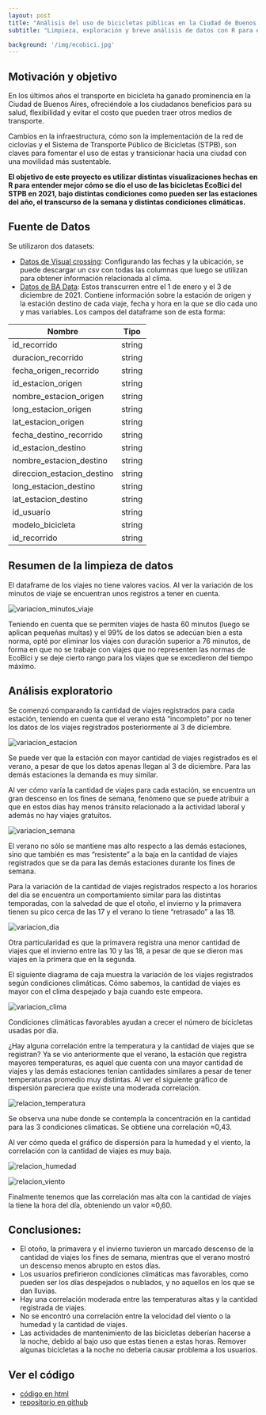 ```yaml
---
layout: post
title: "Análisis del uso de bicicletas públicas en la Ciudad de Buenos Aires"
subtitle: "Limpieza, exploración y breve análisis de datos con R para entender mejor el uso de estas en 2021"

background: '/img/ecobici.jpg'
---
```


## Motivación y objetivo 
En los últimos años el transporte en bicicleta ha ganado prominencia en la Ciudad de Buenos Aires, ofreciéndole a los ciudadanos beneficios para su salud, flexibilidad y evitar el costo que pueden traer otros medios de transporte.

Cambios en la infraestructura, cómo son la implementación de la red de ciclovías y el Sistema de Transporte Público de Bicicletas (STPB), son claves para fomentar el uso de estas y transicionar hacia una ciudad con una movilidad más sustentable.

**El objetivo de este proyecto es utilizar distintas visualizaciones hechas en R para entender mejor cómo se dio el uso de las bicicletas EcoBici del STPB en 2021, bajo distintas condiciones como pueden ser las estaciones del año, el transcurso de la semana y distintas condiciones climáticas.** 

    

## Fuente de Datos 
Se utilizaron dos datasets: 

 - [Datos de Visual crossing](https://www.visualcrossing.com/weather/weather-data-services):
  Configurando las fechas y la ubicación, se puede descargar un csv con todas las columnas que luego se utilizan para obtener información relacionada al clima.
 -   [Datos de BA Data](https://data.buenosaires.gob.ar/dataset/bicicletas-publicas/resource/a9095876-e584-4b0d-976c-a4600455565b):
   Estos transcurren entre el 1 de enero y el 3 de diciembre de 2021. Contiene información sobre la estación de origen y la estación destino de cada viaje, fecha y hora en la que se dio cada uno y mas variables. Los campos del dataframe son de esta forma: 

| Nombre | Tipo |
| ----------- | ----------- |
| id_recorrido | string |
| duracion_recorrido | string |
| fecha_origen_recorrido | string |
| id_estacion_origen | string |
| nombre_estacion_origen | string |
| long_estacion_origen | string |
| lat_estacion_origen | string |
| fecha_destino_recorrido | string |
| id_estacion_destino | string |
| nombre_estacion_destino | string |
| direccion_estacion_destino | string |
| long_estacion_destino | string |
| lat_estacion_destino | string |
| id_usuario | string |
| modelo_bicicleta | string |
| id_recorrido | string |

## Resumen de la limpieza de datos 
El dataframe de los viajes no tiene valores vacíos. Al ver la variación de los minutos de viaje se encuentran unos registros a tener en cuenta.  

![variacion_minutos_viaje](/img/posts/1_variacion_minutos_viaje.png)


Teniendo en cuenta que se permiten viajes de hasta 60 minutos (luego se aplican pequeñas multas) y el 99% de los datos se adecúan bien a esta norma, opté por eliminar los viajes con duración superior a 76 minutos, de forma en que no se trabaje con viajes que no representen las normas de EcoBici y se deje cierto rango para los viajes que se excedieron del tiempo máximo. 

## Análisis exploratorio 
Se comenzó comparando la cantidad de viajes registrados para cada estación, teniendo en cuenta que el verano está “incompleto” por no tener los datos de los viajes registrados posteriormente al 3 de diciembre. 


![variacion_estacion](/img/posts/2_viajes_por_estacion.png)


Se puede ver que la estación con mayor cantidad de viajes registrados es el verano, a pesar de que los datos apenas llegan al 3 de diciembre. Para las demás estaciones la demanda es muy similar. 

Al ver cómo varía la cantidad de viajes para cada estación, se encuentra un gran descenso en los fines de semana, fenómeno que se puede atribuir a que en estos días hay menos tránsito relacionado a la actividad laboral y además no hay viajes gratuitos. 


![variacion_semana](/img/posts/3_variacion_semana.png)


El verano no sólo se mantiene mas alto respecto a las demás estaciones, sino que también es mas “resistente” a la baja en la cantidad de viajes registrados que se da para las demás estaciones durante los fines de semana. 


Para la variación de la cantidad de viajes registrados respecto a los horarios del día se encuentra un comportamiento similar para las distintas temporadas, con la salvedad de que el otoño, el invierno y la primavera tienen su pico cerca de las 17 y el verano lo tiene “retrasado” a las 18. 


![variacion_dia](/img/posts/5_variacion_dia.png)


Otra particularidad es que la primavera registra una menor cantidad de viajes que el invierno entre las 10 y las 18, a pesar de que se dieron mas viajes en la primera que en la segunda.

El siguiente diagrama de caja muestra la variación de los viajes registrados según condiciones climáticas. Cómo sabemos, la cantidad de viajes es mayor con el clima despejado y baja cuando este empeora. 


![variacion_clima](/img/posts/4_variación_clima.png)


Condiciones climáticas favorables ayudan a crecer el número de bicicletas usadas por día. 

¿Hay alguna correlación entre la temperatura y la cantidad de viajes que se registran? Ya se vio anteriormente que el verano, la estación que registra mayores temperaturas, es aquel que cuenta con una mayor cantidad de viajes y las demás estaciones tenían cantidades similares a pesar de tener temperaturas promedio muy distintas. Al ver el siguiente gráfico de dispersión pareciera que existe una moderada correlación. 


![relacion_temperatura](/img/posts/6_relacion_temperatura.png)


Se observa una nube donde se contempla la concentración en la cantidad para las 3 condiciones climaticas. Se obtiene una correlación ≈0,43.

Al ver cómo queda el gráfico de dispersión para la humedad y el viento, la correlación con la cantidad de viajes es muy baja. 


![relacion_humedad](/img/posts/7_relacion_humedad.png)


![relacion_viento](/img/posts/8_relacion_viento.png)


Finalmente tenemos que las correlación mas alta con la cantidad de viajes la tiene la hora del día, obteniendo un valor ≈0,60.  


## Conclusiones: 

 - El otoño, la primavera y el invierno tuvieron un marcado descenso de la cantidad de viajes los fines de semana, mientras que el verano mostró un descenso menos abrupto en estos días.
 - Los usuarios prefirieron condiciones climáticas mas favorables, como pueden ser los días despejados o nublados, y no aquellos en los que se dan lluvias.
 - Hay una correlación moderada entre las temperaturas altas y la cantidad registrada de viajes.
 - No se encontró una correlación entre la velocidad del viento o la humedad y la cantidad de viajes.
 - Las actividades de mantenimiento de las bicicletas deberían hacerse a la noche, debido al bajo uso que estas tienen a estas horas. Remover algunas bicicletas a la noche no debería causar problema a los usuarios.


## Ver el código
 - [código en html](https://ezegrenat.github.io/analisis-bicicletas-ecobici/analisis_bicicletas_2.html)
 - [repositorio en github](https://github.com/ezegrenat/analisis-bicicletas-ecobici)
